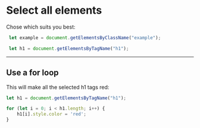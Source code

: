 # Select all elements
Chose which suits you best:
```javascript
 let example = document.getElementsByClassName("example");
```

```javascript
 let h1 = document.getElementsByTagName("h1");
```
---
## Use a for loop
This will make all the selected h1 tags red:
```javascript
let h1 = document.getElementsByTagName("h1");

for (let i = 0; i < h1.length; i++) {
    h1[i].style.color = 'red';
}

```

